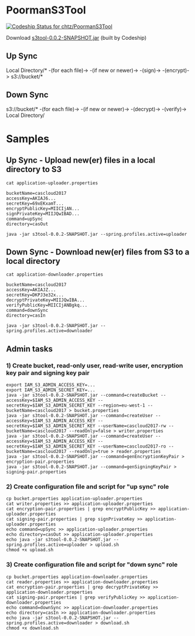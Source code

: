 # PoormanS3Tool

[ ![Codeship Status for chtz/PoormanS3Tool](https://codeship.com/projects/99154270-b4b1-0133-4775-3e023a4cadff/status?branch=master)](https://codeship.com/projects/133982)

Download [s3tool-0.0.2-SNAPSHOT.jar](https://s3-eu-west-1.amazonaws.com/www.opensource.p.iraten.ch/s3tool-0.0.2-SNAPSHOT.jar) (built by Codeship)

## Up Sync

Local Directory/* -(for each file)-> -(if new or newer)-> -(sign)-> -(encrypt)-> s3://bucket/*

## Down Sync

s3://bucket/* -(for each file)-> -(if new or newer)-> -(decrypt)-> -(verify)-> Local Directory/

# Samples

## Up Sync - Upload new(er) files in a local directory to S3

```
cat application-uploader.properties 
```

```
bucketName=cascloud2017
accessKey=AKIAJ6...
secretKey=69xEKxamT...
encryptPublicKey=MIICIjAN...
signPrivateKey=MIIJQwIBAD...
command=upSync
directory=casOut
```

```
java -jar s3tool-0.0.2-SNAPSHOT.jar --spring.profiles.active=uploader
```

## Down Sync - Download new(er) files from S3 to a local directory

```
cat application-downloader.properties
```

``` 
bucketName=cascloud2017
accessKey=AKIAJZ...
secretKey=DKPJ3e32x...
decryptPrivateKey=MIIJQwIBA...
verifyPublicKey=MIICIjANBgkq...
command=downSync
directory=casIn
```

```
java -jar s3tool-0.0.2-SNAPSHOT.jar --spring.profiles.active=downloader
```

## Admin tasks

### 1) Create bucket, read-only user, read-write user, encryption key pair and signing key pair

```
export IAM_S3_ADMIN_ACCESS_KEY=...
export IAM_S3_ADMIN_SECRET_KEY=... 
java -jar s3tool-0.0.2-SNAPSHOT.jar --command=createBucket --accessKey=$IAM_S3_ADMIN_ACCESS_KEY --secretKey=$IAM_S3_ADMIN_SECRET_KEY --region=eu-west-1 --bucketName=cascloud2017 > bucket.properties
java -jar s3tool-0.0.2-SNAPSHOT.jar --command=createUser --accessKey=$IAM_S3_ADMIN_ACCESS_KEY --secretKey=$IAM_S3_ADMIN_SECRET_KEY --userName=cascloud2017-rw --bucketName=cascloud2017 --readOnly=false > writer.properties
java -jar s3tool-0.0.2-SNAPSHOT.jar --command=createUser --accessKey=$IAM_S3_ADMIN_ACCESS_KEY --secretKey=$IAM_S3_ADMIN_SECRET_KEY --userName=cascloud2017-ro --bucketName=cascloud2017 --readOnly=true > reader.properties
java -jar s3tool-0.0.2-SNAPSHOT.jar --command=genEncryptionKeyPair > encryption-pair.properties
java -jar s3tool-0.0.2-SNAPSHOT.jar --command=genSigningKeyPair > signing-pair.properties
```

### 2) Create configuration file and script for "up sync" role 

```
cp bucket.properties application-uploader.properties
cat writer.properties >> application-uploader.properties
cat encryption-pair.properties | grep encryptPublicKey >> application-uploader.properties
cat signing-pair.properties | grep signPrivateKey >> application-uploader.properties
echo command=upSync >> application-uploader.properties
echo directory=casOut >> application-uploader.properties
echo java -jar s3tool-0.0.2-SNAPSHOT.jar --spring.profiles.active=uploader > upload.sh
chmod +x upload.sh
```

### 3) Create configuration file and script for "down sync" role

```
cp bucket.properties application-downloader.properties
cat reader.properties >> application-downloader.properties
cat encryption-pair.properties | grep decryptPrivateKey >> application-downloader.properties
cat signing-pair.properties | grep verifyPublicKey >> application-downloader.properties
echo command=downSync >> application-downloader.properties
echo directory=casIn >> application-downloader.properties
echo java -jar s3tool-0.0.2-SNAPSHOT.jar --spring.profiles.active=downloader > download.sh
chmod +x download.sh
```
